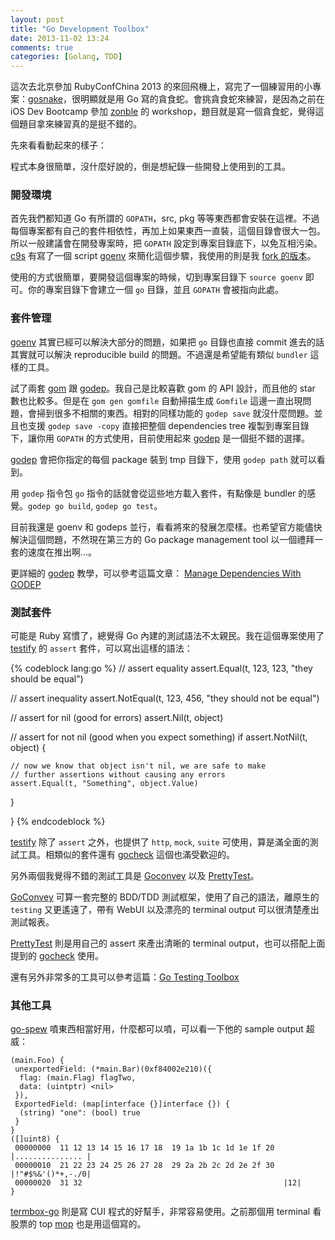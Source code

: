 ```yaml
---
layout: post
title: "Go Development Toolbox"
date: 2013-11-02 13:24
comments: true
categories: [Golang, TDD]
---
```


這次去北京參加 RubyConfChina 2013 的來回飛機上，寫完了一個練習用的小專案：[gosnake](https://github.com/hSATAC/gosnake)，很明顯就是用 Go 寫的貪食蛇。會挑貪食蛇來練習，是因為之前在 iOS Dev Bootcamp 參加 [zonble](https://twitter.com/zonble) 的 workshop，題目就是寫一個貪食蛇，覺得這個題目拿來練習真的是挺不錯的。

先來看看動起來的樣子：
<script type="text/javascript" src="http://asciinema.org/a/6115.js" id="asciicast-6115" async></script>

程式本身很簡單，沒什麼好說的，倒是想紀錄一些開發上使用到的工具。
<!-- more -->

### 開發環境

首先我們都知道 Go 有所謂的 `GOPATH`，src, pkg 等等東西都會安裝在這裡。不過每個專案都有自己的套件相依性，再加上如果東西一直裝，這個目錄會很大一包。所以一般建議會在開發專案時，把 `GOPATH` 設定到專案目錄底下，以免互相污染。[c9s](http://twitter.com/c9s) 有寫了一個 script [goenv](https://github.com/c9s/goenv) 來簡化這個步驟，我使用的則是我 [fork 的版本](https://github.com/hSATAC/goenv)。

使用的方式很簡單，要開發這個專案的時候，切到專案目錄下 `source goenv` 即可。你的專案目錄下會建立一個 `go` 目錄，並且 `GOPATH` 會被指向此處。

### 套件管理

[goenv](https://github.com/c9s/goenv) 其實已經可以解決大部分的問題，如果把 `go` 目錄也直接 commit 進去的話其實就可以解決 reproducible build 的問題。不過還是希望能有類似 `bundler` 這樣的工具。

試了兩套 [gom](https://github.com/mattn/gom) 跟 [godep](https://github.com/kr/godep)。我自己是比較喜歡 gom 的 API 設計，而且他的 star 數也比較多。但是在 `gom gen gomfile` 自動掃描生成 `Gomfile` 這邊一直出現問題，會掃到很多不相關的東西。相對的同樣功能的 `godep save` 就沒什麼問題。並且也支援 `godep save -copy` 直接把整個 dependencies tree 複製到專案目錄下，讓你用 `GOPATH` 的方式使用，目前使用起來 [godep](https://github.com/kr/godep) 是一個挺不錯的選擇。

[godep](https://github.com/kr/godep) 會把你指定的每個 package 裝到 tmp 目錄下，使用 `godep path` 就可以看到。

用 `godep` 指令包 `go` 指令的話就會從這些地方載入套件，有點像是 bundler 的感覺。`godep go build`, `godep go test`。

目前我還是 goenv 和 godeps 並行，看看將來的發展怎麼樣。也希望官方能儘快解決這個問題，不然現在第三方的 Go package management tool 以一個禮拜一套的速度在推出啊...。

更詳細的 [godep](https://github.com/kr/godep) 教學，可以參考這篇文章： [Manage Dependencies With GODEP](http://www.goinggo.net/2013/10/manage-dependencies-with-godep.html)

### 測試套件

可能是 Ruby 寫慣了，總覺得 Go 內建的測試語法不太親民。我在這個專案使用了 [testify](https://github.com/stretchr/testify) 的 `assert` 套件，可以寫出這樣的語法：

{% codeblock lang:go %}
  // assert equality
  assert.Equal(t, 123, 123, "they should be equal")

  // assert inequality
  assert.NotEqual(t, 123, 456, "they should not be equal")

  // assert for nil (good for errors)
  assert.Nil(t, object)

  // assert for not nil (good when you expect something)
  if assert.NotNil(t, object) {

    // now we know that object isn't nil, we are safe to make
    // further assertions without causing any errors
    assert.Equal(t, "Something", object.Value)

  }

}
{% endcodeblock %}

[testify](https://github.com/stretchr/testify) 除了 `assert` 之外，也提供了 `http`, `mock`, `suite` 可使用，算是滿全面的測試工具。相類似的套件還有 [gocheck](http://labix.org/gocheck) 這個也滿受歡迎的。

另外兩個我覺得不錯的測試工具是 [Goconvey](https://github.com/smartystreets/goconvey) 以及 [PrettyTest](https://github.com/remogatto/prettytest)。

[GoConvey](https://github.com/smartystreets/goconvey) 可算一套完整的 BDD/TDD 測試框架，使用了自己的語法，離原生的 `testing` 又更遙遠了，帶有 WebUI 以及漂亮的 terminal output 可以很清楚產出測試報表。

[PrettyTest](https://github.com/remogatto/prettytest) 則是用自己的 assert 來產出清晰的 terminal output，也可以搭配上面提到的 [gocheck](http://labix.org/gocheck) 使用。

還有另外非常多的工具可以參考這篇：[Go Testing Toolbox](http://nathany.com/go-testing-toolbox/)

### 其他工具

[go-spew](https://github.com/davecgh/go-spew) 噴東西相當好用，什麼都可以噴，可以看一下他的 sample output 超威：

```
(main.Foo) {
 unexportedField: (*main.Bar)(0xf84002e210)({
  flag: (main.Flag) flagTwo,
  data: (uintptr) <nil>
 }),
 ExportedField: (map[interface {}]interface {}) {
  (string) "one": (bool) true
 }
}
([]uint8) {
 00000000  11 12 13 14 15 16 17 18  19 1a 1b 1c 1d 1e 1f 20  |............... |
 00000010  21 22 23 24 25 26 27 28  29 2a 2b 2c 2d 2e 2f 30  |!"#$%&'()*+,-./0|
 00000020  31 32                                             |12|
}
```

[termbox-go](https://github.com/nsf/termbox-go) 則是寫 CUI 程式的好幫手，非常容易使用。之前那個用 terminal 看股票的 top [mop](https://github.com/michaeldv/mop) 也是用這個寫的。